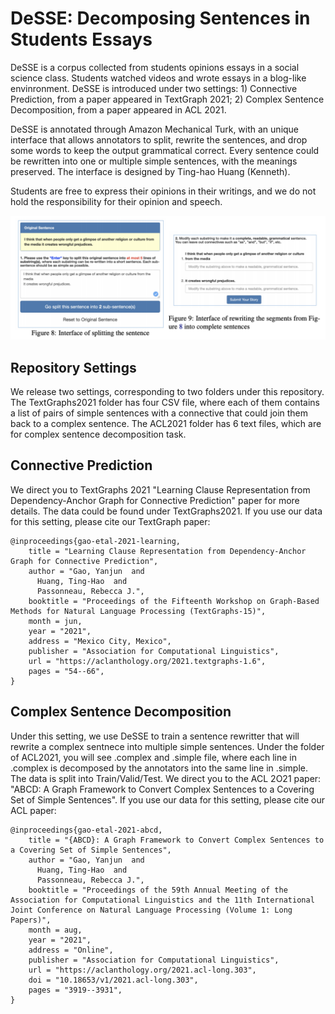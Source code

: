 # DeSSE: Decomposing Sentences in Students Essays 

DeSSE is a corpus collected from students opinions essays in a social science class. Students watched videos and wrote essays in a blog-like envinronment. DeSSE is introduced under two settings: 1) Connective Prediction, from a paper appeared in TextGraph 2021; 2) Complex Sentence Decomposition, from a paper appeared in ACL 2021.  

DeSSE is annotated through Amazon Mechanical Turk, with an unique interface that allows annotators to split, rewrite the sentences, and drop some words to keep the output grammatical correct. Every sentence could be rewritten into one or multiple simple sentences, with the meanings preserved. The interface is designed by Ting-hao Huang (Kenneth).  

Students are free to express their opinions in their writings, and we do not hold the responsibility for their opinion and speech. 

![Interface for the annotation task on Amazon Mechanical Turk](interface.png)

## Repository Settings
We release two settings, corresponding to two folders under this repository. The TextGraphs2021 folder has four CSV file, where each of them contains a list of pairs of simple sentences with a connective that could join them back to a complex sentence. The ACL2021 folder has 6 text files, which are for complex sentence decomposition task. 

## Connective Prediction 
We direct you to TextGraphs 2021 "Learning Clause Representation from Dependency-Anchor Graph for Connective Prediction" paper for more details. The data could be found under TextGraphs2021. If you use our data for this setting, please cite our TextGraph paper: 
```
@inproceedings{gao-etal-2021-learning,
    title = "Learning Clause Representation from Dependency-Anchor Graph for Connective Prediction",
    author = "Gao, Yanjun  and
      Huang, Ting-Hao  and
      Passonneau, Rebecca J.",
    booktitle = "Proceedings of the Fifteenth Workshop on Graph-Based Methods for Natural Language Processing (TextGraphs-15)",
    month = jun,
    year = "2021",
    address = "Mexico City, Mexico",
    publisher = "Association for Computational Linguistics",
    url = "https://aclanthology.org/2021.textgraphs-1.6",
    pages = "54--66",
}
```

## Complex Sentence Decomposition 
Under this setting, we use DeSSE to train a sentence rewritter that will rewrite a complex sentnece into multiple simple sentences. Under the folder of ACL2021, you will see .complex and .simple file, where each line in .complex is decomposed by the annotators into the same line in .simple. The data is split into Train/Valid/Test. We direct you to the ACL 2O21 paper: "ABCD: A Graph Framework to Convert Complex Sentences to a Covering Set of Simple Sentences". If you use our data for this setting, please cite our ACL paper:
```
@inproceedings{gao-etal-2021-abcd,
    title = "{ABCD}: A Graph Framework to Convert Complex Sentences to a Covering Set of Simple Sentences",
    author = "Gao, Yanjun  and
      Huang, Ting-Hao  and
      Passonneau, Rebecca J.",
    booktitle = "Proceedings of the 59th Annual Meeting of the Association for Computational Linguistics and the 11th International Joint Conference on Natural Language Processing (Volume 1: Long Papers)",
    month = aug,
    year = "2021",
    address = "Online",
    publisher = "Association for Computational Linguistics",
    url = "https://aclanthology.org/2021.acl-long.303",
    doi = "10.18653/v1/2021.acl-long.303",
    pages = "3919--3931",
}
``` 

